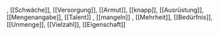 , [[Schwäche]], [[Versorgung]], [[Armut]], [[knapp]], [[Ausrüstung]], [[Mengenangabe]], [[Talent]]
, [[mangeln]]
, [[Mehrheit]], [[Bedürfnis]], [[Unmenge]], [[Vielzahl]], [[Eigenschaft]]